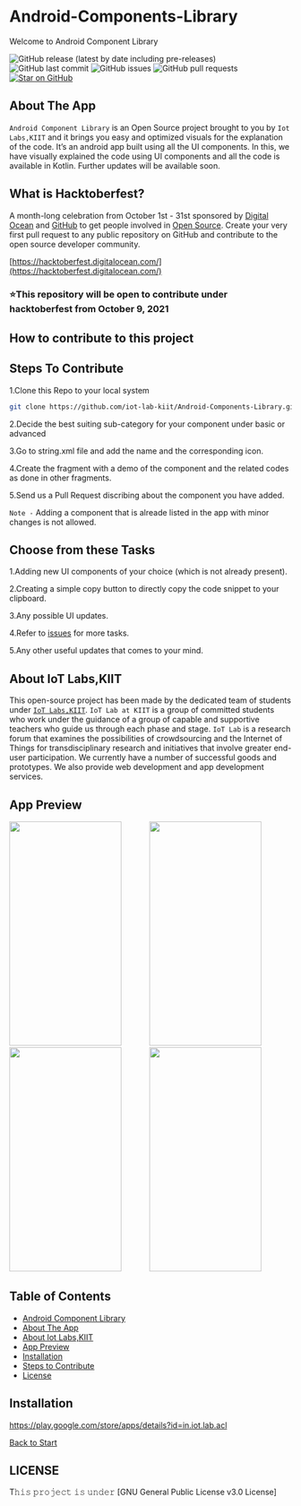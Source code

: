  <a name="title"></a>
# Android-Components-Library 

Welcome to Android Component Library

![GitHub release (latest by date including pre-releases)](https://img.shields.io/github/v/release/iot-lab-kiit/Android-Components-Library?include_prereleases)
![GitHub last commit](https://img.shields.io/github/last-commit/iot-lab-kiit/Android-Components-Library)
![GitHub issues](https://img.shields.io/github/issues-raw/iot-lab-kiit/Android-Components-Library)
![GitHub pull requests](https://img.shields.io/github/issues-pr/iot-lab-kiit/Android-Components-Library)
[![Star on GitHub](https://img.shields.io/github/stars/iot-lab-kiit/Android-Components-Library.svg?style=social)](https://github.com/all-contributors/all-contributors/stargazers)


<a name="about"></a>
## About The App
`Android Component Library` is an Open Source project brought to you by `Iot Labs,KIIT` and it brings you easy and optimized visuals for the explanation of the code. 
It’s an android app built using all the UI components. In this, we have visually explained the code using UI components and all the code is available in Kotlin. 
Further updates will be available soon.


## What is Hacktoberfest?
A month-long celebration from October 1st - 31st sponsored by [Digital Ocean](https://hacktoberfest.digitalocean.com/) and [GitHub](https://github.com/blog/2433-celebrate-open-source-this-october-with-hacktoberfest) to get people involved in [Open Source](https://github.com/open-source). Create your very first pull request to any public repository on GitHub and contribute to the open source developer community.

[https://hacktoberfest.digitalocean.com/](https://hacktoberfest.digitalocean.com/)

### ⭐This repository will be open to contribute under hacktoberfest from October 9, 2021

## How to contribute to this project

<a name="contribute"></a>
## Steps To Contribute

1.Clone this Repo to your local system
```bash
git clone https://github.com/iot-lab-kiit/Android-Components-Library.git
```

2.Decide the best suiting sub-category for your component under basic or advanced

3.Go to string.xml file and add the name and the corresponding icon.

4.Create the fragment with a demo of the component and the related codes as done in other fragments.

5.Send us a Pull Request discribing about the component you have added.

`Note -` Adding a component that is alreade listed in the app with minor changes is not allowed.

## Choose from these Tasks
1.Adding new UI components of your choice (which is not already present).

2.Creating a simple copy button to directly copy the code snippet to your clipboard. 

3.Any possible UI updates.

4.Refer to [issues](https://github.com/iot-lab-kiit/Android-Components-Library/issues) for more tasks.

5.Any other useful updates that comes to your mind.


<a name="about_developers"></a>
## About IoT Labs,KIIT
This open-source project has been made by the dedicated team of students under [`IoT Labs,KIIT`](https://iotkiit.in/).
`IoT Lab at KIIT` is a group of committed students who work under the guidance of a group of capable and supportive teachers who guide us through each phase and stage. 
`IoT Lab` is a research forum that examines the possibilities of crowdsourcing and the Internet of Things for transdisciplinary research and initiatives that involve 
greater end-user participation. We currently have a number of successful goods and prototypes. We also provide web development and app development services.

<a name="preview"></a>
## App Preview
<img src="https://github.com/nks102000/Android-Components-Library/blob/main/Preview/in.iot.lab.acl3.jpg?raw=true" width="200" height="400"/>&emsp; &emsp; &emsp;<img src="https://github.com/nks102000/Android-Components-Library/blob/main/Preview/in.iot.lab.acl4.jpg?raw=true" width="200" height="400"/>&emsp; &emsp; &emsp;<img src="https://github.com/nks102000/Android-Components-Library/blob/main/Preview/in.iot.lab.acl1.jpg?raw=true" width="200" height="400"/>&emsp; &emsp; &emsp;<img src="https://github.com/nks102000/Android-Components-Library/blob/main/Preview/in.iot.lab.acl2.jpg?raw=true)" width="200" height="400"/>


<a name="contents"></a>
## Table of Contents
- [Android Component Library ](#title)
- [About The App ](#about)
- [About Iot Labs,KIIT ](#about_developers)
- [App Preview ](#preview)
- [Installation ](#play)
- [Steps to Contribute ](#contribute)
- [License ](#license)

<a name="play"></a>
## Installation
https://play.google.com/store/apps/details?id=in.iot.lab.acl

[Back to Start](#title)

<a name="license"></a>
## LICENSE
T𝚑𝚒𝚜 𝚙𝚛𝚘𝚓𝚎𝚌𝚝 𝚒𝚜 𝚞𝚗𝚍𝚎𝚛 [GNU General Public License v3.0 License]






